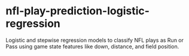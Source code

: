 # nfl-play-prediction-logistic-regression
Logistic and stepwise regression models to classify NFL plays as Run or Pass using game state features like down, distance, and field position.
